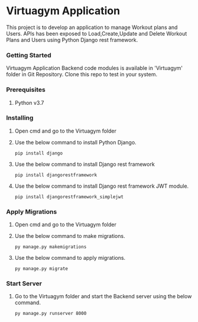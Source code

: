 # Virtuagym Application

This project is to develop an application to manage Workout plans and Users. APIs has been exposed to Load,Create,Update and Delete Workout Plans
and Users using Python Django rest framework.

### Getting Started

Virtuagym Application Backend code modules is available in 'Virtuagym' folder in Git Repository. Clone this repo
to test in your system.

### Prerequisites

1. Python v3.7

### Installing

1. Open cmd and go to the Virtuagym folder

2. Use the below command to install Python Django.

    ```pip install django```
    
3. Use the below command to install Django rest framework

    ```pip install djangorestframework```

4. Use the below command to install Django rest framework JWT module.

   ```pip install djangorestframework_simplejwt```
   
   
### Apply Migrations

1. Open cmd and go to the Virtuagym folder

2. Use the below command to make migrations.

   ```py manage.py makemigrations```
   
3. Use the below command to apply migrations.

   ```py manage.py migrate```


### Start Server

1. Go to the Virtuagym folder and start the Backend server using the below command.

    ```py manage.py runserver 8000```
